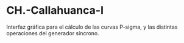 # CH.-Callahuanca-I
Interfaz gráfica para el cálculo de las curvas P-sigma, y las distintas operaciones del generador síncrono.

